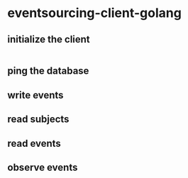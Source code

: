 # eventsourcing-client-golang

## initialize the client

```go

```

## ping the database

## write events

## read subjects

## read events

## observe events
